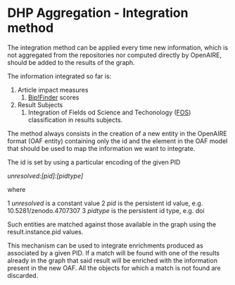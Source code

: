 DHP Aggregation - Integration method
=====================================

The integration method can be applied every time new information, which is not aggregated from the repositories
nor computed directly by OpenAIRE, should be added to the results of the graph.

The information integrated so far is:

1. Article impact measures
    1. [Bip!Finder](https://dl.acm.org/doi/10.1145/3357384.3357850) scores
2. Result Subjects
    1. Integration of Fields od Science and Techonology ([FOS](https://www.qnrf.org/en-us/FOS))  classification in
    results subjects.


The method always consists in the creation of a new entity in the OpenAIRE format (OAF entity) containing only the id
and the element in the OAF model that should be used to map the information we want to integrate.

The id is set by using a particular encoding of the given PID

*unresolved:[pid]:[pidtype]*

where

1 *unresolved* is a constant value
2 *pid*  is the persistent id value, e.g. 10.5281/zenodo.4707307
3 *pidtype* is the persistent id type, e.g. doi

Such entities are matched against those available in the graph using the result.instance.pid values.

This mechanism can be used to integrate enrichments produced as associated by a given PID.
If a match will be found with one of the results already in the graph that said result will be enriched with the information
present in the new OAF.
All the objects for which a match is not found are discarded.


